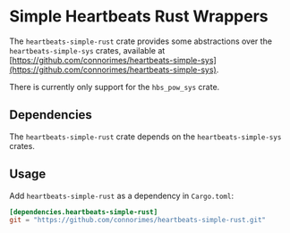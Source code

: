 # Simple Heartbeats Rust Wrappers

The `heartbeats-simple-rust` crate provides some abstractions over the
`heartbeats-simple-sys` crates, available at
[https://github.com/connorimes/heartbeats-simple-sys](https://github.com/connorimes/heartbeats-simple-sys).

There is currently only support for the `hbs_pow_sys` crate.

## Dependencies

The `heartbeats-simple-rust` crate depends on the `heartbeats-simple-sys`
crates.

## Usage
Add `heartbeats-simple-rust` as a dependency in `Cargo.toml`:

```toml
[dependencies.heartbeats-simple-rust]
git = "https://github.com/connorimes/heartbeats-simple-rust.git"
```
